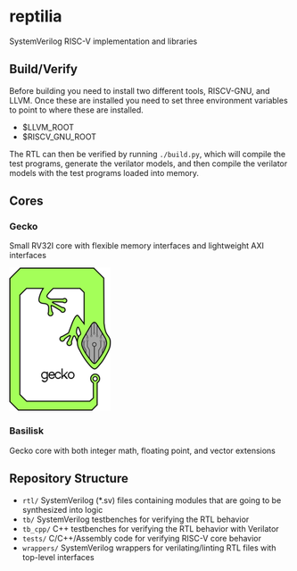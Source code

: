 # reptilia
SystemVerilog RISC-V implementation and libraries

## Build/Verify

Before building you need to install two different tools, RISCV-GNU, and LLVM. 
Once these are installed you need to set three environment variables to point to
where these are installed.
- $LLVM_ROOT
- $RISCV_GNU_ROOT

The RTL can then be verified by running `./build.py`, which will compile the
test programs, generate the verilator models, and then compile the verilator
models with the test programs loaded into memory.

## Cores

### Gecko
Small RV32I core with flexible memory interfaces and lightweight AXI interfaces

![](media/gecko_small.png "Gecko Logo")

### Basilisk
Gecko core with both integer math, floating point, and vector extensions

## Repository Structure

- `rtl/`
	SystemVerilog (\*.sv) files containing modules that are going to be synthesized into logic
- `tb/`
	SystemVerilog testbenches for verifying the RTL behavior
- `tb_cpp/`
	C++ testbenches for verifying the RTL behavior with Verilator
- `tests/`
	C/C++/Assembly code for verifying RISC-V core behavior
- `wrappers/`
	SystemVerilog wrappers for verilating/linting RTL files with top-level interfaces
